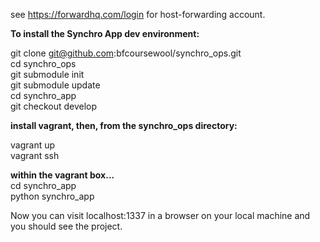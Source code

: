 see https://forwardhq.com/login for host-forwarding account. 

<b>To install the Synchro App dev environment: <br></b>

git clone git@github.com:bfcoursewool/synchro_ops.git <br />
cd synchro_ops <br />
git submodule init <br />
git submodule update <br />
cd synchro_app <br />
git checkout develop <br /> 

<b>install vagrant, then, from the synchro_ops directory: <br /></b>

vagrant up <br />
vagrant ssh <br />

<b> within the vagrant box... </b> <br />
cd synchro_app <br />
python synchro_app


Now you can visit localhost:1337 in a browser on your local machine and you should see the project. 

